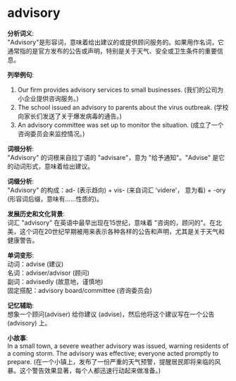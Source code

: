 # advisory

**分析词义**:  
"Advisory"是形容词，意味着给出建议的或提供顾问服务的。如果用作名词，它通常指的是官方发布的公告或声明，特别是关于天气、安全或卫生条件的重要信息。

  

**列举例句**:

  

1.  Our firm provides advisory services to small businesses. (我们的公司为小企业提供咨询服务。)
2.  The school issued an advisory to parents about the virus outbreak. (学校向家长们发送了关于爆发病毒的通告。)
3.  An advisory committee was set up to monitor the situation. (成立了一个咨询委员会来监控情况。)

  

**词根分析**:  
"Advisory" 的词根来自拉丁语的 "advisare"，意为 "给予通知"。"Advise" 是它的动词形式，意味着给出建议。

  

**词缀分析**:  
"Advisory" 的构成：ad- (表示趋向) + vis- (来自词汇 'videre'， 意为看) + -ory (形容词后缀，意味有……性质的)。

  

**发展历史和文化背景**:  
词汇 "advisory" 在英语中最早出现在15世纪，意味着 "咨询的，顾问的"。在北美，这个词在20世纪早期被用来表示各种各样的公告和声明，尤其是关于天气和健康警告。

  

**单词变形**:  
动词：advise (建议)  
名词：adviser/advisor (顾问)  
副词：advisedly (故意地，谨慎地)  
固定搭配：advisory board/committee (咨询委员会)

  

**记忆辅助**:  
想象一个顾问(adviser) 给你建议 (advise)，然后他将这个建议写在一个公告 (advisory) 上。

  

**小故事**:  
In a small town, a severe weather advisory was issued, warning residents of a coming storm. The advisory was effective; everyone acted promptly to prepare. (在一个小镇上，发布了一份严重的天气预警，提醒居民即将来临的风暴。这个警告效果显著，每个人都迅速行动起来做准备。)
